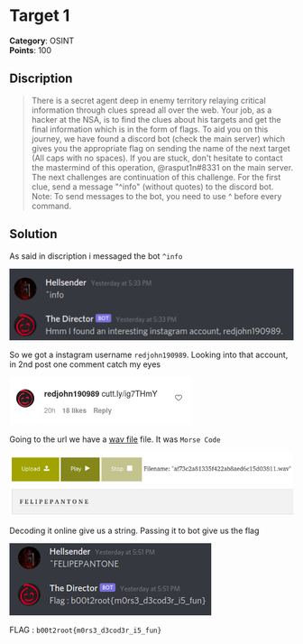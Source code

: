 # Target 1

**Category**: OSINT \
**Points**: 100

## Discription

> There is a secret agent deep in enemy territory relaying critical information through clues spread all over the web. Your job, as a hacker at the NSA, is to find the clues about his targets and get the final information which is in the form of flags.
To aid you on this journey, we have found a discord bot (check the main server) which gives you the appropriate flag on sending the name of the next target (All caps with no spaces). If you are stuck, don't hesitate to contact the mastermind of this operation, @rasput1n#8331 on the main server.
The next challenges are continuation of this challenge.
For the first clue, send a message "^info" (without quotes) to the discord bot.
Note: To send messages to the bot, you need to use ^ before every command.

## Solution

As said in discription i messaged the bot `^info`

![](bot.png)

So we got a instagram username `redjohn190989`. Looking into that account, in 2nd post one comment catch my eyes 

![](comment.png)

Going to the url we have a [wav file](morse.wav) file. It was `Morse Code` 

![](decode.png)

Decoding it online give us a string. Passing it to bot give us the flag

![](flag.png)

FLAG : `b00t2root{m0rs3_d3cod3r_i5_fun}`
